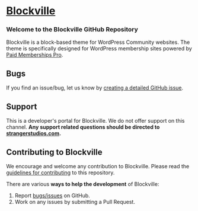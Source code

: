 # [Blockville](https://www.strangerstudios.com) #

### Welcome to the Blockville GitHub Repository

Blockville is a block-based theme for WordPress Community websites. The theme is specifically designed for WordPress membership sites powered by [Paid Memberships Pro](https://www.paidmembershipspro.com).

## Bugs ##
If you find an issue/bug, let us know by [creating a detailed GitHub issue](https://github.com/strangerstudios/blockville/issues/new/choose).

## Support ##
This is a developer's portal for Blockville. We do not offer support on this channel. **Any support related questions should be directed to [strangerstudios.com](https://www.strangerstudios.com).**

## Contributing to Blockville ##
We encourage and welcome any contribution to Blockville. Please read the [guidelines for contributing](https://github.com/strangerstudios/blockville/blob/dev/.github/CONTRIBUTING.md) to this repository.

There are various **ways to help the development** of Blockville:

1. Report [bugs/issues](https://github.com/strangerstudios/blockville/issues/new/choose) on GitHub.
2. Work on any issues by submitting a Pull Request.